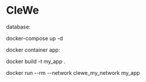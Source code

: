 # CleWe
database:

docker-compose up -d

docker container app:

docker build -t my_app .

docker run --rm --network clewe_my_network my_app
